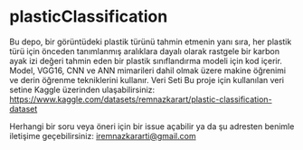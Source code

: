 # plasticClassification
Bu depo, bir görüntüdeki plastik türünü tahmin etmenin yanı sıra, her plastik türü için önceden tanımlanmış aralıklara dayalı olarak rastgele bir karbon ayak izi değeri tahmin eden bir plastik sınıflandırma modeli için kod içerir. Model, VGG16, CNN ve ANN mimarileri dahil olmak üzere makine öğrenimi ve derin öğrenme tekniklerini kullanır.
Veri Seti
Bu proje için kullanılan veri setine Kaggle üzerinden ulaşabilirsiniz: https://www.kaggle.com/datasets/remnazkarart/plastic-classification-dataset

Herhangi bir soru veya öneri için bir issue açabilir ya da şu adresten benimle iletişime geçebilirsiniz: iremnazkararti@gmail.com

